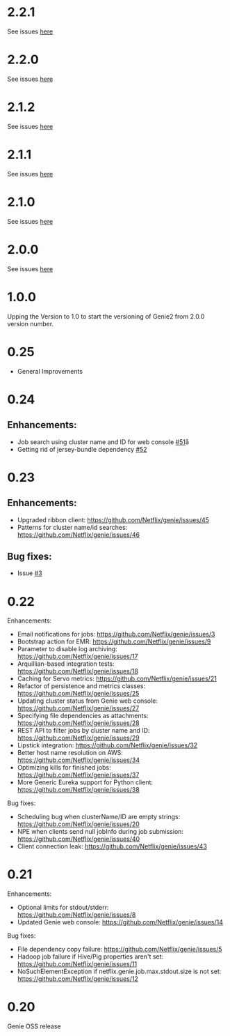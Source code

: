# 2.2.1

See issues [here](https://github.com/Netflix/genie/issues?q=milestone%3A2.2.1)

# 2.2.0

See issues [here](https://github.com/Netflix/genie/issues?q=milestone%3A2.2.0)

# 2.1.2

See issues [here](hhttps://github.com/Netflix/genie/issues?q=milestone%3A2.1.2)

# 2.1.1

See issues [here](https://github.com/Netflix/genie/issues?q=milestone%3A2.1.1)

# 2.1.0

See issues [here](https://github.com/Netflix/genie/issues?q=milestone%3A2.1.0)

# 2.0.0

See issues [here](https://github.com/Netflix/genie/issues?q=milestone%3A2.0.0)

# 1.0.0

Upping the Version to 1.0 to start the versioning of Genie2 from 2.0.0 version number.

# 0.25

* General Improvements 

# 0.24

## Enhancements:

* Job search using cluster name and ID for web console [#51](https://github.com/Netflix/genie/issues/51)å
* Getting rid of jersey-bundle dependency [#52](https://github.com/Netflix/genie/issues/52)

# 0.23

## Enhancements:

* Upgraded ribbon client: https://github.com/Netflix/genie/issues/45
* Patterns for cluster name/id searches: https://github.com/Netflix/genie/issues/46

## Bug fixes:

* Issue [#3](https://github.com/Netflix/genie/commit/54833b313a87afa3083f767003b1017de815890c)

# 0.22

Enhancements:
* Email notifications for jobs: https://github.com/Netflix/genie/issues/3
* Bootstrap action for EMR: https://github.com/Netflix/genie/issues/9
* Parameter to disable log archiving: https://github.com/Netflix/genie/issues/17
* Arquillian-based integration tests: https://github.com/Netflix/genie/issues/18
* Caching for Servo metrics: https://github.com/Netflix/genie/issues/21
* Refactor of persistence and metrics classes: https://github.com/Netflix/genie/issues/25
* Updating cluster status from Genie web console: https://github.com/Netflix/genie/issues/27
* Specifying file dependencies as attachments: https://github.com/Netflix/genie/issues/28
* REST API to filter jobs by cluster name and ID: https://github.com/Netflix/genie/issues/29
* Lipstick integration: https://github.com/Netflix/genie/issues/32
* Better host name resolution on AWS: https://github.com/Netflix/genie/issues/34
* Optimizing kills for finished jobs: https://github.com/Netflix/genie/issues/37
* More Generic Eureka support for Python client: https://github.com/Netflix/genie/issues/38

Bug fixes:
* Scheduling bug when clusterName/ID are empty strings: https://github.com/Netflix/genie/issues/20
* NPE when clients send null jobInfo during job submission: https://github.com/Netflix/genie/issues/40
* Client connection leak: https://github.com/Netflix/genie/issues/43

# 0.21

Enhancements:
* Optional limits for stdout/stderr: https://github.com/Netflix/genie/issues/8
* Updated Genie web console: https://github.com/Netflix/genie/issues/14

Bug fixes:
* File dependency copy failure: https://github.com/Netflix/genie/issues/5
* Hadoop job failure if Hive/Pig properties aren't set: https://github.com/Netflix/genie/issues/11
* NoSuchElementException if netflix.genie.job.max.stdout.size is not set: https://github.com/Netflix/genie/issues/12

# 0.20
Genie OSS release
